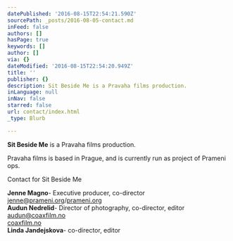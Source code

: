 ```yaml
---
datePublished: '2016-08-15T22:54:21.590Z'
sourcePath: _posts/2016-08-05-contact.md
inFeed: false
authors: []
hasPage: true
keywords: []
author: []
via: {}
dateModified: '2016-08-15T22:54:20.949Z'
title: ''
publisher: {}
description: Sit Beside Me is a Pravaha films production.
inLanguage: null
inNav: false
starred: false
url: contact/index.html
_type: Blurb

---
```

**Sit Beside Me** is a Pravaha films production.

Pravaha films is based in Prague, and is currently run as project of Prameni ops.

Contact for Sit Beside Me

**Jenne Magno**- Executive producer, co-director [jenne@prameni.org][0]/[prameni.org][1]  
**Audun Nedrelid**- Director of photography, co-director, editor [audun@coaxfilm.no][2]  
[coaxfilm.no][3]  
**Linda Jandejskova**- co-director, editor

[0]: mailto:jenne@prameni.org
[1]: http://prameni.org/ "Pramení"
[2]: mailto:audun@coaxfilm.no
[3]: http://coaxfilm.no/